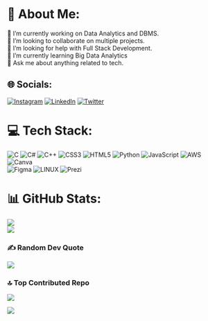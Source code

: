 # 💫 About Me:

🔭 I’m currently working on Data Analytics and DBMS.<br>
👯 I’m looking to collaborate on multiple projects.<br>
🤝 I’m looking for help with Full Stack Development.<br>
🌱 I’m currently learning Big Data Analytics<br>
💬 Ask me about anything related to tech.


## 🌐 Socials:

[![Instagram](https://img.shields.io/badge/Instagram-%23E4405F.svg?logo=Instagram&logoColor=white)](https://instagram.com/https://instagram.com/gaurangg__) 
[![LinkedIn](https://img.shields.io/badge/LinkedIn-%230077B5.svg?logo=linkedin&logoColor=white)](https://linkedin.com/in/https://linkedin.com/in/GaurangAshava) 
[![Twitter](https://img.shields.io/badge/Twitter-%231DA1F2.svg?logo=Twitter&logoColor=white)](https://twitter.com/https://twitter.com/AshavaGaurang) 

# 💻 Tech Stack:

![C](https://img.shields.io/badge/c-%2300599C.svg?style=plastic&logo=c&logoColor=white) 
![C#](https://img.shields.io/badge/c%23-%23239120.svg?style=plastic&logo=c-sharp&logoColor=white) 
![C++](https://img.shields.io/badge/c++-%2300599C.svg?style=plastic&logo=c%2B%2B&logoColor=white) 
![CSS3](https://img.shields.io/badge/css3-%231572B6.svg?style=plastic&logo=css3&logoColor=white) 
![HTML5](https://img.shields.io/badge/html5-%23E34F26.svg?style=plastic&logo=html5&logoColor=white) 
![Python](https://img.shields.io/badge/python-3670A0?style=plastic&logo=python&logoColor=ffdd54) 
![JavaScript](https://img.shields.io/badge/javascript-%23323330.svg?style=plastic&logo=javascript&logoColor=%23F7DF1E) 
![AWS](https://img.shields.io/badge/AWS-%23FF9900.svg?style=plastic&logo=amazon-aws&logoColor=white) 
![Canva](https://img.shields.io/badge/Canva-%2300C4CC.svg?style=plastic&logo=Canva&logoColor=white) 	
![Figma](https://img.shields.io/badge/figma-%23F24E1E.svg?style=plastic&logo=figma&logoColor=white) 
![LINUX](https://img.shields.io/badge/Linux-FCC624?style=plastic&logo=linux&logoColor=black) 
![Prezi](https://img.shields.io/badge/Prezi-%23000000.svg?style=plastic&logo=Prezi&logoColor=white)

# 📊 GitHub Stats:

![](https://github-readme-streak-stats.herokuapp.com/?user=gaurangg123&theme=tokyonight&hide_border=false)<br/>
![](https://github-readme-stats.vercel.app/api/top-langs/?username=gaurangg123&theme=tokyonight&hide_border=false&include_all_commits=true&count_private=true&layout=compact)

### ✍️ Random Dev Quote
![](https://quotes-github-readme.vercel.app/api?type=horizontal&theme=radical)

### 🔝 Top Contributed Repo
![](https://github-contributor-stats.vercel.app/api?username=gaurangg123&limit=5&theme=dark&combine_all_yearly_contributions=true)

[![](https://visitcount.itsvg.in/api?id=gaurangg123&icon=0&color=1)](https://visitcount.itsvg.in)

<!-- Proudly created with GPRM ( https://gprm.itsvg.in ) -->
